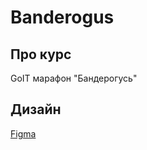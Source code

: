 # Banderogus

## Про курс
GoIT марафон "Бандерогусь"

## Дизайн
[Figma](https://www.figma.com/design/CGuuR49oXyY2IudaLPLhAO)
